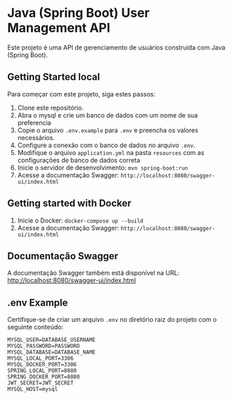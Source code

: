 # Java (Spring Boot) User Management API

Este projeto é uma API de gerenciamento de usuários construída com Java (Spring Boot).

## Getting Started local

Para começar com este projeto, siga estes passos:

1. Clone este repositório.
2. Abra o mysql e crie um banco de dados com um nome de sua preferencia
3. Copie o arquivo `.env.example` para `.env` e preencha os valores necessários.
4. Configure a conexão com o banco de dados no arquivo `.env`.
5. Modifique o arquivo `application.yml` na pasta `resources` com as configurações de banco de dados correta
6. Inicie o servidor de desenvolvimento: `mvn spring-boot:run`
7. Acesse a documentação Swagger: `http://localhost:8080/swagger-ui/index.html`

## Getting started with Docker

1. Inicie o Docker: `docker-compose up --build`
2. Acesse a documentação Swagger: `http://localhost:8080/swagger-ui/index.html`

## Documentação Swagger

A documentação Swagger também está disponível na URL: [http://localhost:8080/swagger-ui/index.html](http://localhost:8080/swagger-ui/index.html)

## .env Example

Certifique-se de criar um arquivo `.env` no diretório raiz do projeto com o seguinte conteúdo:

```dotenv
MYSQL_USER=DATABASE_USERNAME
MYSQL_PASSWORD=PASSWORD
MYSQL_DATABASE=DATABASE_NAME
MYSQL_LOCAL_PORT=3306
MYSQL_DOCKER_PORT=3306
SPRING_LOCAL_PORT=8080
SPRING_DOCKER_PORT=8080
JWT_SECRET=JWT_SECRET
MYSQL_HOST=mysql
```
